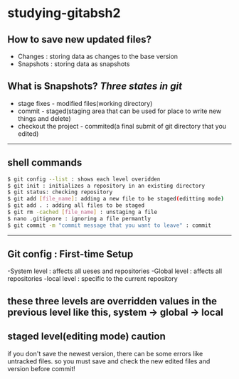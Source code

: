 # studying-gitabsh2

## How to save new updated files?
 - Changes : storing data as changes to the base version
 - Snapshots : storing data as snapshots

## What is Snapshots?  ***Three states in git***
 - stage fixes - modified files(working directory)
 - commit - staged(staging area that can be used for place to write new things and delete)
 - checkout the project - commited(a final submit of git directory that you edited)

------------------------------

## shell commands
```sh
$ git config --list : shows each level overidden
$ git init : initializes a repository in an existing directory
$ git status: checking repository
$ git add [file_name]: adding a new file to be staged(editting mode) 
$ git add . : adding all files to be staged
$ git rm -cached [file_name] : unstaging a file
$ nano .gitignore : ignoring a file permantly
$ git commit -m "commit message that you want to leave" : commit
```

--------------------------------------

## Git config : First-time Setup
 -System level : affects all ueses and repositories
 -Global level : affects all repositories
 -local level : specific to the current repository

these three levels are overridden values in the previous level like this,
system -> global -> local
 ------------------------------

## staged level(editing mode) caution
if you don't save the newest version, there can be some errors like untracked files.
so you must save and check the new edited files and version before commit!












 
